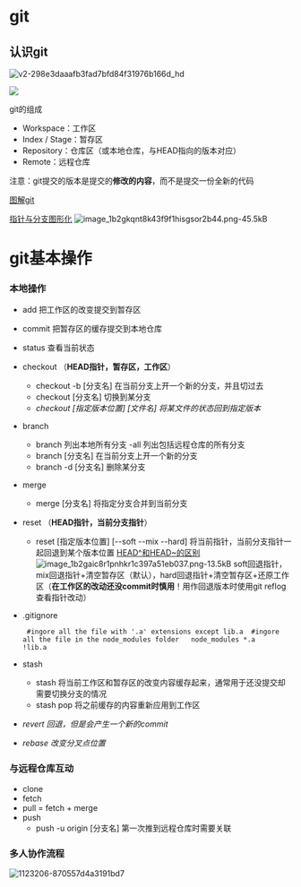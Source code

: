 # git

## 认识git



![v2-298e3daaafb3fad7bfd84f31976b166d_hd](.\v2-298e3daaafb3fad7bfd84f31976b166d_hd.jpg)





![](D:\课程\课程资料\07letao2018\day00git\笔记\0.jpg)

git的组成

- Workspace：工作区
- Index / Stage：暂存区
- Repository：仓库区（或本地仓库，与HEAD指向的版本对应）
- Remote：远程仓库

注意：git提交的版本是提交的**修改的内容**，而不是提交一份全新的代码

[图解git](https://marklodato.github.io/visual-git-guide/index-zh-cn.html)

[指针与分支图形化][2]
![image_1b2gkqnt8k43f9f1hisgsor2b44.png-45.5kB][3]




#  git基本操作

### 本地操作

- add 把工作区的改变提交到暂存区

- commit 把暂存区的缓存提交到本地仓库

- status 查看当前状态

- checkout （**HEAD指针，暂存区，工作区**）

  - checkout -b [分支名]     在当前分支上开一个新的分支，并且切过去
  - checkout [分支名]  切换到某分支
  - *checkout [指定版本位置] [文件名] 将某文件的状态回到指定版本* 

- branch

  - branch 列出本地所有分支  -all 列出包括远程仓库的所有分支
  - branch [分支名] 在当前分支上开一个新的分支
  - branch -d [分支名] 删除某分支

- merge

  - merge [分支名]  将指定分支合并到当前分支

- reset （**HEAD指针，当前分支指针**）

  - reset [指定版本位置] [--soft --mix --hard] 将当前指针，当前分支指针一起回退到某个版本位置
    [ HEAD^和HEAD~的区别][4]
     ![image_1b2gaic8r1pnhkr1c397a51eb037.png-13.5kB][5]
     soft回退指针，mix回退指针+清空暂存区（默认），hard回退指针+清空暂存区+还原工作区（**在工作区的改动还没commit时慎用**！用作回退版本时使用git reflog查看指针改动）

- .gitignore  

  ` #ingore all the file with '.a' extensions except lib.a 
   #ingore all the file in the node_modules folder  
  node_modules
  *.a    
  !lib.a`

- stash

  - stash 将当前工作区和暂存区的改变内容缓存起来，通常用于还没提交却需要切换分支的情况
  - stash pop 将之前缓存的内容重新应用到工作区

- *revert 回退，但是会产生一个新的commit*

- *rebase 改变分叉点位置*

### 与远程仓库互动

- clone
- fetch
- pull = fetch + merge
- push
  - push -u origin [分支名]  第一次推到远程仓库时需要关联

### 多人协作流程

![1123206-870557d4a3191bd7](.\1123206-870557d4a3191bd7.png)








[1]: http://www.liaoxuefeng.com/files/attachments/001384907702917346729e9afbf4127b6dfbae9207af016000/0
[2]: https://onlywei.github.io/explain-git-with-d3/
[3]: http://static.zybuluo.com/qiankunfaith/9wsftu8b733i055bbn6td1eu/image_1b2gkqnt8k43f9f1hisgsor2b44.png
[4]: http://stackoverflow.com/questions/2221658/whats-the-difference-between-head-and-head-in-git
[5]: http://static.zybuluo.com/qiankunfaith/n2wu7b6g51mggflf0t24q4t0/image_1b2gaic8r1pnhkr1c397a51eb037.png
[6]: http://static.zybuluo.com/qiankunfaith/lnb9agehfw8hl7nhd7l68w5z/image_1b2g0c6nh14fg1c9o64vpv12etg.png
[7]: http://static.zybuluo.com/qiankunfaith/4zf7sv06dd04g0xjeeqtqtai/image_1b2g0e6u217lh1vid199cvgg1clp2d.png
[8]: http://static.zybuluo.com/qiankunfaith/ow6va40cdq6t6arpqf70b62x/image_1b2g0egaaque15kt5vhpr268r2q.png
